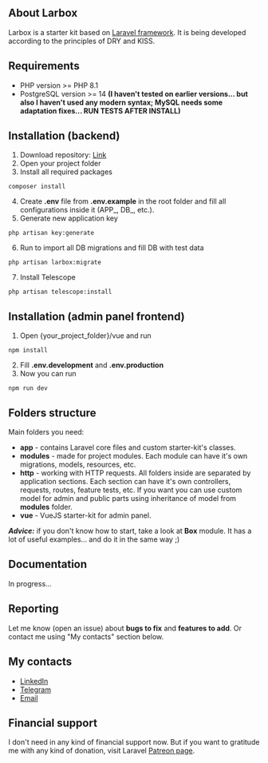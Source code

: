 ## About Larbox

Larbox is a starter kit based on [Laravel framework](https://laravel.com). It is being developed according to the principles of DRY and KISS.

## Requirements

-   PHP version >= PHP 8.1
-   PostgreSQL version >= 14 **(I haven't tested on earlier versions... but also I haven't used any modern syntax; MySQL needs some adaptation fixes... RUN TESTS AFTER INSTALL)**

## Installation (backend)

1. Download repository: [Link](https://github.com/alinskydev/larbox/archive/refs/heads/main.zip)
2. Open your project folder
3. Install all required packages
```
composer install
```
4. Create **.env** file from **.env.example** in the root folder and fill all configurations inside it (APP_, DB_, etc.).
5. Generate new application key
```
php artisan key:generate
```
6. Run to import all DB migrations and fill DB with test data
```
php artisan larbox:migrate
```
7. Install Telescope
```
php artisan telescope:install
```

## Installation (admin panel frontend)

1. Open {your_project_folder}/vue and run
```
npm install
```
2. Fill **.env.development** and **.env.production**
3. Now you can run
```
npm run dev
```

## Folders structure

Main folders you need:

-   **app** - contains Laravel core files and custom starter-kit's classes.
-   **modules** - made for project modules. Each module can have it's own migrations, models, resources, etc.
-   **http** - working with HTTP requests. All folders inside are separated by application sections. Each section can have it's own controllers, requests, routes, feature tests, etc. If you want you can use custom model for admin and public parts using inheritance of model from **modules** folder.
-   **vue** - VueJS starter-kit for admin panel.

**_Advice:_** if you don't know how to start, take a look at **Box** module. It has a lot of useful examples... and do it in the same way ;)

## Documentation

In progress...

## Reporting

Let me know (open an issue) about **bugs to fix** and **features to add**. Or contact me using "My contacts" section below.

## My contacts

-   [LinkedIn](https://www.linkedin.com/in/dmitry-alinsky)
-   [Telegram](https://t.me/alinsky)
-   [Email](mailto:alinsky.dmitry@gmail.com)

## Financial support

I don't need in any kind of financial support now. But if you want to gratitude me with any kind of donation, visit Laravel [Patreon page](https://patreon.com/taylorotwell).

